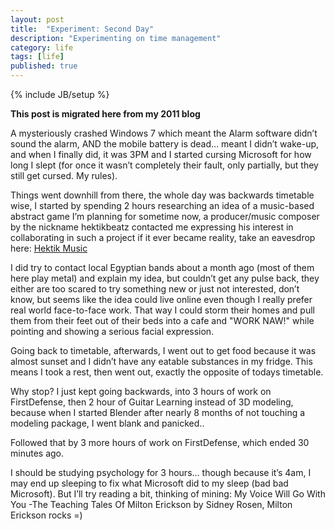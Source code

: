 ```yaml
---
layout: post
title:  "Experiment: Second Day"
description: "Experimenting on time management"
category: life
tags: [life]
published: true
---
```


{% include JB/setup %}

**This post is migrated here from my 2011 blog**

A mysteriously crashed Windows 7 which meant the Alarm software didn’t sound the alarm, AND the mobile battery is dead…  meant I didn’t wake-up, and when I finally did, it was 3PM and I started cursing Microsoft for how long I slept (for once it wasn’t completely their fault, only partially, but they still get cursed. My rules).

Things went downhill from there, the whole day was backwards timetable wise, I started by spending 2 hours researching an idea of a music-based abstract game I’m planning for sometime now, a producer/music composer by the nickname hektikbeatz contacted me expressing his interest in collaborating in such a project if it ever became reality, take an eavesdrop here: [Hektik Music](https://hektikmusic.newgrounds.com/audio)

I did try to contact local Egyptian bands about a month ago (most of them here play metal) and explain my idea, but couldn’t get any pulse back, they either are too scared to try something new or just not interested, don’t know, but seems like the idea could live online even though I really prefer real world face-to-face work. That way I could storm their homes and pull them from their feet out of their beds into a cafe and "WORK NAW!" while pointing and showing a serious facial expression.

Going back to timetable, afterwards, I went out to get food because it was almost sunset and I didn’t have any eatable substances in my fridge. This means I took a rest, then went out, exactly the opposite of todays timetable.

Why stop? I just kept going backwards, into 3 hours of work on FirstDefense, then 2 hour of Guitar Learning instead of 3D modeling, because when I started Blender after nearly 8 months of not touching a modeling package, I went blank and panicked..

Followed that by 3 more hours of work on FirstDefense, which ended 30 minutes ago.

I should be studying psychology for 3 hours… though because it’s 4am, I may end up sleeping to fix what Microsoft did to my sleep (bad bad Microsoft). But I’ll try reading a bit, thinking of mining: My Voice Will Go With You -The Teaching Tales Of Milton Erickson by Sidney Rosen, Milton Erickson rocks =)
